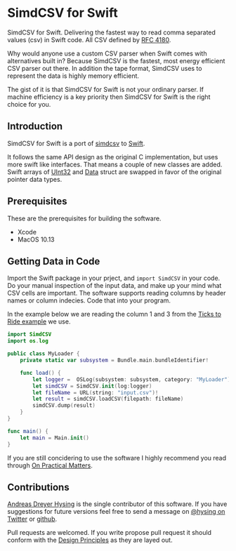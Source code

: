 # SimdCSV for Swift

SimdCSV for Swift. Delivering the fastest way to read comma separated values (csv) in Swift code.
All CSV defined by [RFC 4180](https://tools.ietf.org/html/rfc4180).

Why would anyone use a custom CSV parser when Swift comes with alternatives built in? Because SimdCSV is the fastest, most energy efficient CSV parser out there. In addition the tape format, SimdCSV uses to represent the data is highly memory efficient.

The gist of it is that SimdCSV for Swift is not your ordinary parser. If machine efficiency is a key priority then SimdCSV for Swift is the right choice for you.

## Introduction

SimdCSV for Swift is a port of [simdcsv](https://github.com/geofflangdale/simdcsv) to [Swift](https://swift.org/).

It follows the same API design as the original C implementation, but uses more swift like interfaces. That means a couple of new classes are added. Swift arrays of [UInt32](https://developer.apple.com/documentation/swift/uint32) and [Data](https://developer.apple.com/documentation/foundation/data) struct are swapped in favor of the original pointer data types.

## Prerequisites

These are the prerequisites for building the software.

* Xcode
* MacOS 10.13

## Getting Data in Code

Import the Swift package in your prject, and `import SimdCSV` in your code. Do your manual inspection of the input data, and make up your mind what CSV cells are important. The software supports reading columns by header names or column indecies. Code that into your program.

In the example below we are reading the column 1 and 3 from the [Ticks to Ride example](https://TODO) we use.

```Swift
import SimdCSV
import os.log

public class MyLoader {
    private static var subsystem = Bundle.main.bundleIdentifier!

    func load() {
        let logger =  OSLog(subsystem: subsystem, category: "MyLoader")
        let simdCSV = SimdCSV.init(log:logger)
        let fileName = URL(string: "input.csv")!
        let result = simdCSV.loadCSV(filepath: fileName)
        simdCSV.dump(result)
    }
}

func main() {
    let main = Main.init()
}

```

If you are still concidering to use the software I highly recommend you read through [On Practical Matters](docs/PRACTICAL.md).

## Contributions

[Andreas Dreyer Hysing](https://github.com/ahysing) is the single contributor of this software. If you have suggestions for future versions feel free to send a message on [@hysing on Twitter](https://twitter.com/ahysing) or [github](https://github.com/ahysing).

Pull requests are welcomed. If you write propose pull request it should conform with the [Design Principles](docs/PRINCIPLES.md) as they are layed out.
